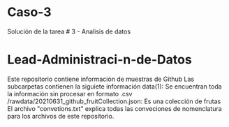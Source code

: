 # Caso-3
Solución de la tarea # 3 - Analisis de datos
# Lead-Administraci-n-de-Datos
Este repositorio contiene información de muestras de Github
Las subcarpetas contienen la siguiete información 
data(1): Se encuentran toda la información sin procesar en formato .csv
/rawdata/20210631_github_fruitCollection.json: Es una colección de frutas
El archivo "convetions.txt" explica todas las conveciones de nomenclatura para los archivos de este repositorio. 